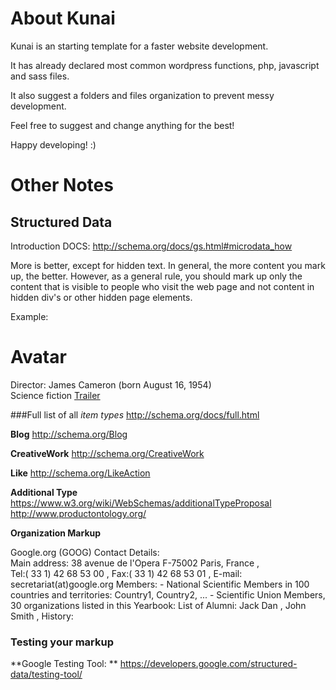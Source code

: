 # About Kunai

Kunai is an starting template for a faster website development.

It has already declared most common wordpress functions, php, javascript and sass files.

It also suggest a folders and files organization to prevent messy development.

Feel free to suggest and change anything for the best!

Happy developing! :)

# Other Notes

## Structured Data
Introduction DOCS: http://schema.org/docs/gs.html#microdata_how

More is better, except for hidden text. In general, the more content you mark up, the better. However, as a general rule, you should mark up only the content that is visible to people who visit the web page and not content in hidden div's or other hidden page elements.

Example:

<div itemscope itemtype ="http://schema.org/Movie">
  <h1 itemprop="name">Avatar</h1>
  <div itemprop="director" itemscope itemtype="http://schema.org/Person">
    Director: <span itemprop="name">James Cameron</span> (born <span itemprop="birthDate">August 16, 1954</span>)
  </div>
  <span itemprop="genre">Science fiction</span>
  <a href="../movies/avatar-theatrical-trailer.html" itemprop="trailer">Trailer</a>
</div>

###Full list of all *item types*
http://schema.org/docs/full.html


**Blog**
http://schema.org/Blog

**CreativeWork**
http://schema.org/CreativeWork

**Like**
http://schema.org/LikeAction

**Additional Type**
https://www.w3.org/wiki/WebSchemas/additionalTypeProposal
http://www.productontology.org/

**Organization Markup**

<div itemscope itemtype="http://schema.org/Organization">
  <span itemprop="name">Google.org (GOOG)</span>
Contact Details:
  <div itemprop="address" itemscope itemtype="http://schema.org/PostalAddress">
    Main address:
      <span itemprop="streetAddress">38 avenue de l'Opera</span>
      <span itemprop="postalCode">F-75002</span>
      <span itemprop="addressLocality">Paris, France</span>
    ,
  </div>
    Tel:<span itemprop="telephone">( 33 1) 42 68 53 00 </span>,
    Fax:<span itemprop="faxNumber">( 33 1) 42 68 53 01 </span>,
    E-mail: <span itemprop="email">secretariat(at)google.org</span>
Members:
- National Scientific Members in 100 countries and territories: Country1, Country2, ...
- Scientific Union Members, 30 organizations listed in this Yearbook:
List of Alumni:
 <span itemprop="alumni" itemscope itemtype="http://schema.org/Person">
   <span itemprop="name">Jack Dan</span>
 </span>,
 <span itemprop="alumni" itemscope itemtype="http://schema.org/Person">
   <span itemprop="name">John Smith</span>
 </span>,
History:
</div>

### Testing your markup 

**Google Testing Tool: **
https://developers.google.com/structured-data/testing-tool/